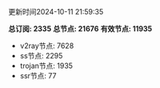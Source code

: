 更新时间2024-10-11 21:59:35

**总订阅: 2335**
**总节点: 21676**
**有效节点: 11935**
- v2ray节点: 7628
- ss节点: 2295
- trojan节点: 1935
- ssr节点: 77
